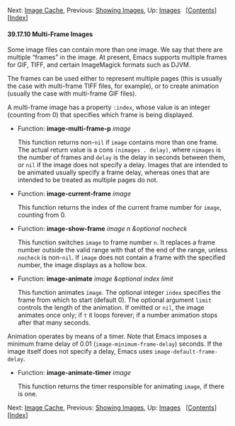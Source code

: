 

Next: [Image Cache](Image-Cache.html), Previous: [Showing Images](Showing-Images.html), Up: [Images](Images.html)   \[[Contents](index.html#SEC_Contents "Table of contents")]\[[Index](Index.html "Index")]

#### 39.17.10 Multi-Frame Images

Some image files can contain more than one image. We say that there are multiple “frames” in the image. At present, Emacs supports multiple frames for GIF, TIFF, and certain ImageMagick formats such as DJVM.

The frames can be used either to represent multiple pages (this is usually the case with multi-frame TIFF files, for example), or to create animation (usually the case with multi-frame GIF files).

A multi-frame image has a property `:index`, whose value is an integer (counting from 0) that specifies which frame is being displayed.

*   Function: **image-multi-frame-p** *image*

    This function returns non-`nil` if `image` contains more than one frame. The actual return value is a cons `(nimages . delay)`, where `nimages` is the number of frames and `delay` is the delay in seconds between them, or `nil` if the image does not specify a delay. Images that are intended to be animated usually specify a frame delay, whereas ones that are intended to be treated as multiple pages do not.

<!---->

*   Function: **image-current-frame** *image*

    This function returns the index of the current frame number for `image`, counting from 0.

<!---->

*   Function: **image-show-frame** *image n \&optional nocheck*

    This function switches `image` to frame number `n`. It replaces a frame number outside the valid range with that of the end of the range, unless `nocheck` is non-`nil`. If `image` does not contain a frame with the specified number, the image displays as a hollow box.

<!---->

*   Function: **image-animate** *image \&optional index limit*

    This function animates `image`. The optional integer `index` specifies the frame from which to start (default 0). The optional argument `limit` controls the length of the animation. If omitted or `nil`, the image animates once only; if `t` it loops forever; if a number animation stops after that many seconds.

Animation operates by means of a timer. Note that Emacs imposes a minimum frame delay of 0.01 (`image-minimum-frame-delay`) seconds. If the image itself does not specify a delay, Emacs uses `image-default-frame-delay`.

*   Function: **image-animate-timer** *image*

    This function returns the timer responsible for animating `image`, if there is one.

Next: [Image Cache](Image-Cache.html), Previous: [Showing Images](Showing-Images.html), Up: [Images](Images.html)   \[[Contents](index.html#SEC_Contents "Table of contents")]\[[Index](Index.html "Index")]
